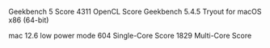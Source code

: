 Geekbench 5 Score
4311
OpenCL Score
Geekbench 5.4.5 Tryout for macOS x86 (64-bit)


mac 12.6 low power mode
604
Single-Core Score
1829
Multi-Core Score